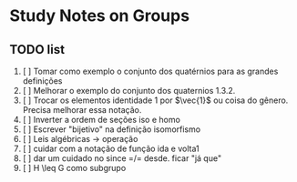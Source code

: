 # Study Notes on Groups

## TODO list

1. [ ] Tomar como exemplo o conjunto dos quatérnios para as grandes definições
2. [ ] Melhorar o exemplo do conjunto dos quaternios 1.3.2.
3. [ ] Trocar os elementos identidade $1$ por $\vec{1}$ ou coisa do gênero. Precisa melhorar essa notação.
4. [ ] Inverter a ordem de seções iso e homo
5. [ ] Escrever "bijetivo" na definição isomorfismo 
6. [ ] Leis algébricas -> operação
7. [ ] cuidar com a notação de função ida e volta1
8. [ ] dar um cuidado no since =/= desde. ficar "já que"
9. [ ] H \leq G como subgrupo